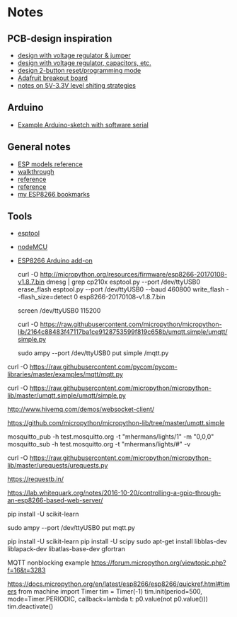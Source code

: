 # Notes

## PCB-design inspiration

* [design with voltage regulator & jumper](http://ciphersink.net/post/18)
* [design with voltage regulator, capacitors, etc.](http://makezine.com/2015/04/01/designing-breadboard-adaptor-5-esp8266-microcontroller/)
* [design 2-button reset/programming mode](http://www.xess.com/blog/esp8266-reflash/)
* [Adafruit breakout board](https://learn.adafruit.com/adafruit-huzzah-esp8266-breakout/overview)
* [notes on 5V-3.3V level shiting strategies](http://jamesreubenknowles.com/level-shifting-stragety-experments-1741)


## Arduino 

* [Example Arduino-sketch with software serial](https://github.com/soynerdito/ESP8266-MQTT/blob/master/examples/ESP8266Echo/ESP8266Echo.ino)


## General notes

* [ESP models reference](http://l0l.org.uk/2014/12/esp8266-modules-hardware-guide-gotta-catch-em-all/)
* [walkthrough](http://www.labradoc.com/i/follower/p/notes-esp8266)
* [reference](https://nurdspace.nl/ESP8266)
* [reference](wiki.iteadstudio.com/ESP8266_Serial_WIFI_Module)
* [my ESP8266 bookmarks](https://pinboard.in/u:mhermans/t:esp8266/)


## Tools

* [esptool](https://github.com/themadinventor/esptool/)
* [nodeMCU](http://nodemcu.com/index_en.html)
* [ESP8266 Arduino add-on](https://github.com/sandeepmistry/esp8266-Arduino)


    curl -O http://micropython.org/resources/firmware/esp8266-20170108-v1.8.7.bin
    dmesg | grep cp210x
    esptool.py --port /dev/ttyUSB0 erase_flash
    esptool.py --port /dev/ttyUSB0 --baud 460800 write_flash --flash_size=detect 0 esp8266-20170108-v1.8.7.bin 

    screen /dev/ttyUSB0 115200

    curl -O https://raw.githubusercontent.com/micropython/micropython-lib/2164c88483f47117ba1ce9128753599f819c658b/umqtt.simple/umqtt/simple.py

    sudo ampy --port /dev/ttyUSB0 put simple /mqtt.py




curl -O https://raw.githubusercontent.com/pycom/pycom-libraries/master/examples/mqtt/mqtt.py

curl -O https://raw.githubusercontent.com/micropython/micropython-lib/master/umqtt.simple/umqtt/simple.py

http://www.hivemq.com/demos/websocket-client/

https://github.com/micropython/micropython-lib/tree/master/umqtt.simple


mosquitto_pub -h test.mosquitto.org -t "mhermans/lights/1" -m "0,0,0"
mosquitto_sub -h test.mosquitto.org -t "mhermans/lights/#" -v


curl -O https://raw.githubusercontent.com/micropython/micropython-lib/master/urequests/urequests.py


https://requestb.in/

https://lab.whitequark.org/notes/2016-10-20/controlling-a-gpio-through-an-esp8266-based-web-server/

pip install -U scikit-learn

sudo ampy --port /dev/ttyUSB0 put mqtt.py

pip install -U scikit-learn
pip install -U scipy
sudo apt-get install libblas-dev liblapack-dev libatlas-base-dev gfortran



MQTT nonblocking example https://forum.micropython.org/viewtopic.php?f=16&t=3283

https://docs.micropython.org/en/latest/esp8266/esp8266/quickref.html#timers
from machine import Timer
tim = Timer(-1)
tim.init(period=500, mode=Timer.PERIODIC, callback=lambda t: p0.value(not p0.value()))
tim.deactivate()
